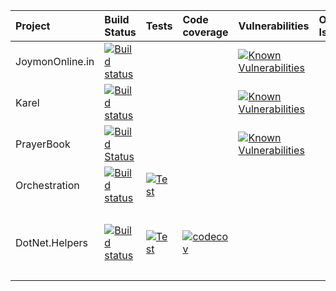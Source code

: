 | Project | Build Status  | Tests | Code coverage  | Vulnerabilities | Open Issues | Tech |
|:-------------|:-------------|:-----|:-----|:-----|:-----|:-----|
| JoymonOnline.in  | [![Build status](https://ci.appveyor.com/api/projects/status/5mycvjhhmw36r6pl?svg=true)](https://ci.appveyor.com/project/joymon/demo-aspnetintergationtest) | | | [![Known Vulnerabilities](https://snyk.io/test/github/joymon/JoymonOnline.In/badge.svg)](https://snyk.io/test/github/joymon/JoymonOnline.In) | | `ng@1.6.1`<br/>`TS@3.0`<br/>`Webpack@4.7` |
| Karel      | [![Build status](https://ci.appveyor.com/api/projects/status/67a0muy15ymjnj5n?svg=true)](https://ci.appveyor.com/project/joymon/karel-web) |    | | [![Known Vulnerabilities](https://snyk.io/test/github/KarelRobot/karel-web/badge.svg?targetFile=package.json)](https://snyk.io/test/github/KarelRobot/karel-web?targetFile=package.json) | | jQ@3.2.1,TS@3.0,Webpack@4.7 |
| PrayerBook | [![Build Status](https://travis-ci.org/joymon/prayerbook.svg)](https://travis-ci.org/joymon/prayerbook)  |  |     | [![Known Vulnerabilities](https://snyk.io/test/github/joymon/prayerbook/badge.svg?targetFile=package.json)](https://snyk.io/test/github/joymon/PrayerBook?targetFile=package.json) | | `ng@^1.7.4`<br/>`Bootstrap@^4.1.3`<br/>`Webpack@^4.19.0` |
| Orchestration | [![Build status](https://ci.appveyor.com/api/projects/status/6qx7d8dpnx8o5d4n?svg=true)](https://ci.appveyor.com/project/joymon/orchestration) | [![Test](https://img.shields.io/appveyor/tests/joymon/orchestration.svg)](https://ci.appveyor.com/project/joymon/orchestration) | | | | .Net@4.0 |
| DotNet.Helpers | [![Build status](https://ci.appveyor.com/api/projects/status/ry2o7n3as7j0axp8?svg=true)](https://ci.appveyor.com/project/joymon/dotnet-helpers) | [![Test](https://img.shields.io/appveyor/tests/joymon/dotnet-helpers.svg)](https://ci.appveyor.com/project/joymon/dotnet-helpers) | [![codecov](https://codecov.io/gh/joymon/dotnet-helpers/branch/master/graph/badge.svg)](https://codecov.io/gh/joymon/dotnet-helpers) | | | `netstandard2.0`<br/>`netcoreapp2.0`<br/>`net45`<br/>`netcoreapp2.1`<br/>`net46`<br/>`net461`<br/>`net472`|
